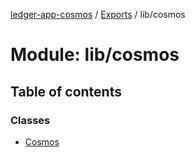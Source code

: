 [ledger-app-cosmos](../README.md) / [Exports](../modules.md) / lib/cosmos

# Module: lib/cosmos

## Table of contents

### Classes

- [Cosmos](../classes/lib/cosmos.cosmos.md)
